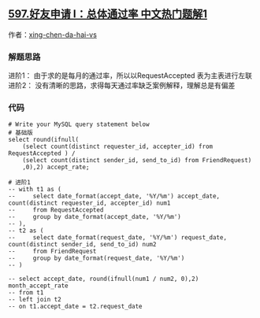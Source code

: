 ## [597.好友申请 I：总体通过率 中文热门题解1](https://leetcode.cn/problems/friend-requests-i-overall-acceptance-rate/solutions/100000/ji-chu-jie-fa-jin-jie-1-by-xing-chen-da-ql6dt)

作者：[xing-chen-da-hai-vs](https://leetcode.cn/u/xing-chen-da-hai-vs)
### 解题思路
进阶1：
由于求的是每月的通过率，所以以RequestAccepted 表为主表进行左联
进阶2：
没有清晰的思路，求得每天通过率缺乏案例解释，理解总是有偏差

### 代码

```mysql
# Write your MySQL query statement below
# 基础版
select round(ifnull(
    (select count(distinct requester_id, accepter_id) from RequestAccepted ) /
    (select count(distinct sender_id, send_to_id) from FriendRequest)
    ,0),2) accept_rate;

# 进阶1
-- with t1 as (
--     select date_format(accept_date, '%Y/%m') accept_date, count(distinct requester_id, accepter_id) num1
--     from RequestAccepted 
--     group by date_format(accept_date, '%Y/%m')
-- ),
-- t2 as (
--     select date_format(request_date, '%Y/%m') request_date, count(distinct sender_id, send_to_id) num2
--     from FriendRequest 
--     group by date_format(request_date, '%Y/%m')
-- )

-- select accept_date, round(ifnull(num1 / num2, 0),2) month_accept_rate
-- from t1
-- left join t2
-- on t1.accept_date = t2.request_date
```